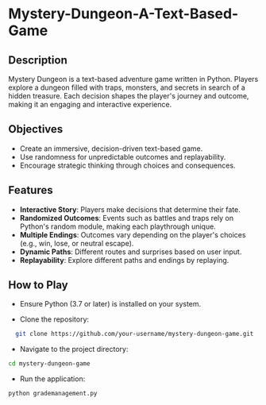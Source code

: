 
# Mystery-Dungeon-A-Text-Based-Game



## Description 

Mystery Dungeon is a text-based adventure game written in Python. Players explore a dungeon filled with traps, monsters, and secrets in search of a hidden treasure. Each decision shapes the player's journey and outcome, making it an engaging and interactive experience.




## Objectives

 - Create an immersive, decision-driven text-based game.
 - Use randomness for unpredictable outcomes and replayability.
 - Encourage strategic thinking through choices and consequences.

## Features

 - **Interactive Story**: Players make decisions that determine their fate.
 - **Randomized Outcomes**: Events such as battles and traps rely on Python's random module, making each playthrough unique.
 - **Multiple Endings**: Outcomes vary depending on the player's choices (e.g., win, lose, or neutral escape).
 - **Dynamic Paths**: Different routes and surprises based on user input.
 - **Replayability**: Explore different paths and endings by replaying.

## How to Play

 - Ensure Python (3.7 or later) is installed on your system.

 - Clone the repository:


```bash
  git clone https://github.com/your-username/mystery-dungeon-game.git
```
 - Navigate to the project directory:

```bash
cd mystery-dungeon-game
```
 - Run the application:

```bash
python grademanagement.py

```
